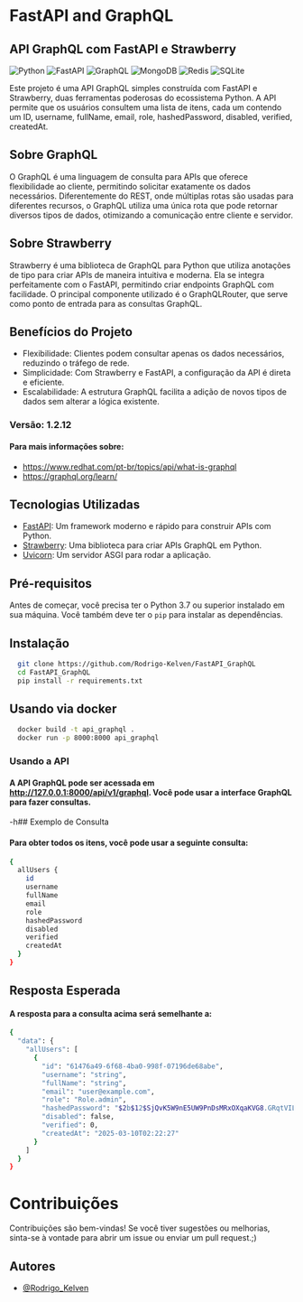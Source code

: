 
# FastAPI and GraphQL

## API GraphQL com FastAPI e Strawberry
![Python](https://img.shields.io/badge/python-3670A0?style=for-the-badge&logo=python&logoColor=ffdd54) 
![FastAPI](https://img.shields.io/badge/FastAPI-%23FF4F00.svg?style=for-the-badge&logo=fastapi&logoColor=white)
![GraphQL](https://img.shields.io/badge/GraphQL-%23E10098.svg?style=for-the-badge&logo=graphql&logoColor=white)
![MongoDB](https://img.shields.io/badge/MongoDB-%234ea94b.svg?style=for-the-badge&logo=mongodb&logoColor=white) 
![Redis](https://img.shields.io/badge/redis-%23DD0031.svg?style=for-the-badge&logo=redis&logoColor=white)
![SQLite](https://img.shields.io/badge/sqlite-%2307405e.svg?style=for-the-badge&logo=sqlite&logoColor=white) 


 Este projeto é uma API GraphQL simples construída com FastAPI e Strawberry, duas ferramentas poderosas do ecossistema Python. A API permite que os usuários consultem uma lista de itens, cada um contendo um ID, username, fullName, email, role, hashedPassword, disabled, verified, createdAt.

## Sobre GraphQL
 O GraphQL é uma linguagem de consulta para APIs que oferece flexibilidade ao cliente, permitindo solicitar exatamente os dados necessários. Diferentemente do REST, onde múltiplas rotas são usadas para diferentes recursos, o GraphQL utiliza uma única rota que pode retornar diversos tipos de dados, otimizando a comunicação entre cliente e servidor.

## Sobre Strawberry

Strawberry é uma biblioteca de GraphQL para Python que utiliza anotações de tipo para criar APIs de maneira intuitiva e moderna. Ela se integra perfeitamente com o FastAPI, permitindo criar endpoints GraphQL com facilidade. O principal componente utilizado é o GraphQLRouter, que serve como ponto de entrada para as consultas GraphQL.

## Benefícios do Projeto

  - Flexibilidade: Clientes podem consultar apenas os dados necessários, reduzindo o tráfego de rede.
  - Simplicidade: Com Strawberry e FastAPI, a configuração da API é direta e eficiente.
  - Escalabilidade: A estrutura GraphQL facilita a adição de novos tipos de dados sem alterar a lógica existente.


### Versão: 1.2.12

#### Para mais informações sobre: 
* https://www.redhat.com/pt-br/topics/api/what-is-graphql
* https://graphql.org/learn/


## Tecnologias Utilizadas

- [FastAPI](https://fastapi.tiangolo.com/): Um framework moderno e rápido para construir APIs com Python.
- [Strawberry](https://strawberry.rocks/): Uma biblioteca para criar APIs GraphQL em Python.
- [Uvicorn](https://www.uvicorn.org/): Um servidor ASGI para rodar a aplicação.

## Pré-requisitos

Antes de começar, você precisa ter o Python 3.7 ou superior instalado em sua máquina. Você também deve ter o `pip` para instalar as dependências.

## Instalação
```bash
  git clone https://github.com/Rodrigo-Kelven/FastAPI_GraphQL
  cd FastAPI_GraphQL
  pip install -r requirements.txt
```

## Usando via docker
```bash
  docker build -t api_graphql .
  docker run -p 8000:8000 api_graphql
```

### Usando a API

#### A API GraphQL pode ser acessada em http://127.0.0.1:8000/api/v1/graphql. Você pode usar a interface GraphQL para fazer consultas.

 -h## Exemplo de Consulta

#### Para obter todos os itens, você pode usar a seguinte consulta:

```bash
{
  allUsers {
    id
    username
    fullName
    email
    role
    hashedPassword
    disabled
    verified
    createdAt    
  }
}
```
## Resposta Esperada

#### A resposta para a consulta acima será semelhante a:

```bash
{
  "data": {
    "allUsers": [
      {
        "id": "61476a49-6f68-4ba0-998f-07196de68abe",
        "username": "string",
        "fullName": "string",
        "email": "user@example.com",
        "role": "Role.admin",
        "hashedPassword": "$2b$12$SjQvK5W9nE5UW9PnDsMRxOXqaKVG8.GRqtVIL/5ZeiAV33c5SV2M.",
        "disabled": false,
        "verified": 0,
        "createdAt": "2025-03-10T02:22:27"
      }
    ]
  }
}
```

# Contribuições
Contribuições são bem-vindas! Se você tiver sugestões ou melhorias, sinta-se à vontade para abrir um issue ou enviar um pull request.;)

## Autores
- [@Rodrigo_Kelven](https://github.com/Rodrigo-Kelven)

